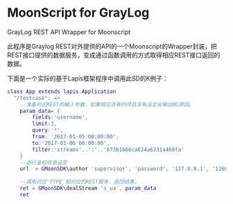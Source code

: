 # MoonScript for GrayLog
GrayLog REST API Wrapper for Moonscript


此程序是Graylog REST对外提供的API的一个Moonscript的Wrapper封装，把REST接口提供的数据服务，变成通过函数调用的方式取得相应REST接口返回的数据。


下面是一个实际的基于Lapis框架程序中调用此SD的K例子：

```lua
class App extends lapis.Application
  "/testcase": =>
    --准备对应REST的输入参数，如果相应该有的项目没有设定会输出NG原因。
    param_data= {
        fields:'username',
        limit:3,
        query:'*',
        from: '2017-01-05 00:00:00',
        to:'2017-01-06 00:00:00',
        filter:'streams'..':'..'673b1666ca624a6231a460fa'
    }
    --进行鉴权信息设定
    url  = GMoonSDK\author 'supervisor', 'password', '127.0.0.1', '12600'
    
    --调用对应'TYPE'相对应的REST服务，返回结果。
    ret = GMoonSDK\dealStream 's_ua', param_data
    ret
```    
